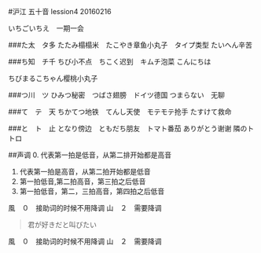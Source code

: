 #沪江 五十音 lession4 20160216

いちごいちえ　一期一会

###た太　タ多
たたみ榻榻米　たこやき章鱼小丸子　タイプ类型
たいへん辛苦

###ち知　チ千
ちび小不点　ちこく迟到　キムチ泡菜
こんにちは

ちびまるこちゃん樱桃小丸子

###つ川　ツ
ひみつ秘密　つばさ翅膀　ドイツ德国
つまらない　无聊

###て　テ　天
ちかてつ地铁　てんし天使　モテモテ抢手
たすけて救命

###と　ト　止
となり傍边　ともだち朋友　トマト番茄
ありがとう谢谢
隣のトトロ

##声调
0. 代表第一拍是低音，从第二排开始都是高音
1. 代表第一拍是高音，从第二拍开始都是低音
2. 第一拍低音,第二拍高音，第三拍之后低音
3. 第一拍低音，第二，三拍高音，第四拍之后低音


風　０　接助词的时候不用降调
山　２　需要降调

> 君が好きだと叫びたい

風　０　接助词的时候不用降调
山　２　需要降调



